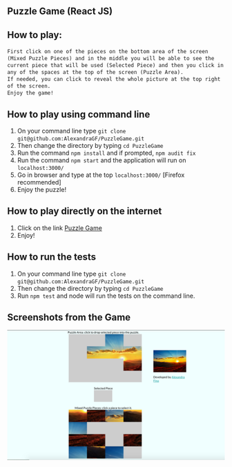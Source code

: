 ## Puzzle Game (React JS)

## How to play:

```
First click on one of the pieces on the bottom area of the screen (Mixed Puzzle Pieces) and in the middle you will be able to see the current piece that will be used (Selected Piece) and then you click in any of the spaces at the top of the screen (Puzzle Area).
If needed, you can click to reveal the whole picture at the top right of the screen.
Enjoy the game!
```

## How to play using command line

1. On your command line type ``` git clone git@github.com:AlexandraGF/PuzzleGame.git ```
2. Then change the directory by typing ``` cd PuzzleGame ```
3. Run the command ``` npm install ``` and if prompted, ``` npm audit fix ```
4. Run the command ``` npm start ``` and the application will run on ```localhost:3000/```
5. Go in browser and type at the top ```localhost:3000/``` [Firefox recommended]
6. Enjoy the puzzle!

## How to play directly on the internet

1. Click on the link [Puzzle Game](https://puzzlegamereact.herokuapp.com)
2. Enjoy!

## How to run the tests

1. On your command line type ``` git clone git@github.com:AlexandraGF/PuzzleGame.git ```
2. Then change the directory by typing ``` cd PuzzleGame ```
3. Run ``` npm test ``` and node will run the tests on the command line.

## Screenshots from the Game

![alt tag](./src/assets/readmePhotos/desktop1.png)
